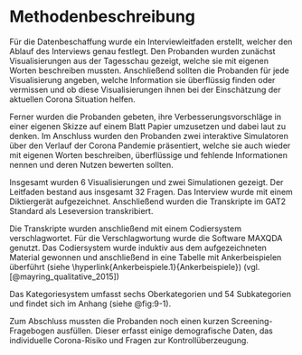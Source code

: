 # Methodenbeschreibung

Für die Datenbeschaffung wurde ein Interviewleitfaden erstellt, welcher den Ablauf des Interviews genau festlegt. Den Probanden wurden zunächst Visualisierungen aus der Tagesschau gezeigt, welche sie mit eigenen Worten beschreiben mussten. Anschließend sollten die Probanden für jede Visualisierung angeben, welche Information sie überflüssig finden oder vermissen und ob diese Visualisierungen ihnen bei der Einschätzung der aktuellen Corona Situation helfen.

Ferner wurden die Probanden gebeten, ihre Verbesserungsvorschläge in einer eigenen Skizze auf einem Blatt Papier umzusetzen und dabei laut zu denken. Im Anschluss wurden den Probanden zwei interaktive Simulatoren über den Verlauf der Corona Pandemie präsentiert, welche sie auch wieder mit eigenen Worten beschreiben, überflüssige und fehlende Informationen nennen und deren Nutzen bewerten sollten.

Insgesamt wurden 6 Visualisierungen und zwei Simulationen gezeigt. Der Leitfaden bestand aus insgesamt 32 Fragen. Das Interview wurde mit einem Diktiergerät aufgezeichnet. Anschließend wurden die Transkripte im GAT2 Standard als Leseversion transkribiert.

Die Transkripte wurden anschließend mit einem Codiersystem verschlagwortet. Für die Verschlagwortung wurde die Software MAXQDA genutzt. Das Codiersystem wurde induktiv aus dem aufgezeichneten Material gewonnen und anschließend in eine Tabelle mit Ankerbeispielen überführt (siehe \hyperlink{Ankerbeispiele.1}{Ankerbeispiele}) (vgl. [@mayring_qualitative_2015])

Das Kategoriesystem umfasst sechs Oberkategorien und 54 Subkategorien und findet sich im Anhang (siehe @fig:9-1).

Zum Abschluss mussten die Probanden noch einen kurzen Screening-Fragebogen ausfüllen. Dieser erfasst einige demografische Daten, das individuelle Corona-Risiko und Fragen zur Kontrollüberzeugung.
